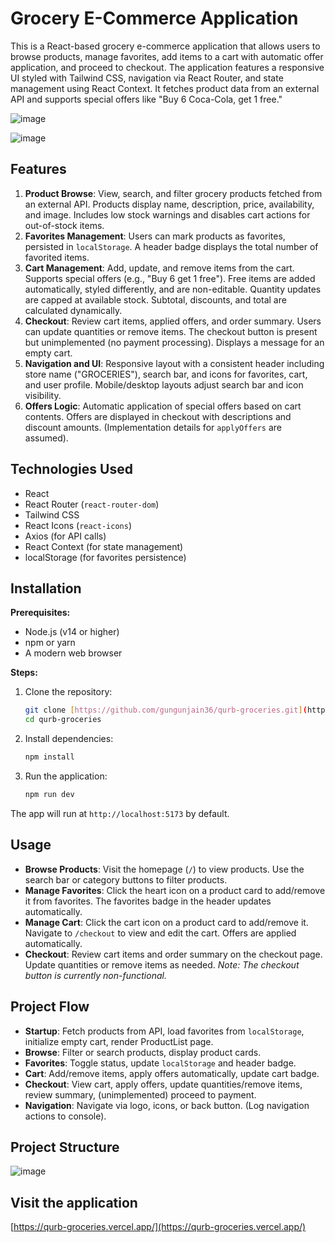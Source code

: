 # Grocery E-Commerce Application

This is a React-based grocery e-commerce application that allows users to browse products, manage favorites, add items to a cart with automatic offer application, and proceed to checkout. The application features a responsive UI styled with Tailwind CSS, navigation via React Router, and state management using React Context. It fetches product data from an external API and supports special offers like "Buy 6 Coca-Cola, get 1 free."

![image](https://github.com/user-attachments/assets/210db707-c63e-4510-867b-88a61edbe98e)

![image](https://github.com/user-attachments/assets/8026a863-93e8-4118-87e8-d868240f3d52)



## Features

1.  **Product Browse**: View, search, and filter grocery products fetched from an external API. Products display name, description, price, availability, and image. Includes low stock warnings and disables cart actions for out-of-stock items.
2.  **Favorites Management**: Users can mark products as favorites, persisted in `localStorage`. A header badge displays the total number of favorited items.
3.  **Cart Management**: Add, update, and remove items from the cart. Supports special offers (e.g., "Buy 6 get 1 free"). Free items are added automatically, styled differently, and are non-editable. Quantity updates are capped at available stock. Subtotal, discounts, and total are calculated dynamically.
4.  **Checkout**: Review cart items, applied offers, and order summary. Users can update quantities or remove items. The checkout button is present but unimplemented (no payment processing). Displays a message for an empty cart.
5.  **Navigation and UI**: Responsive layout with a consistent header including store name ("GROCERIES"), search bar, and icons for favorites, cart, and user profile. Mobile/desktop layouts adjust search bar and icon visibility.
6.  **Offers Logic**: Automatic application of special offers based on cart contents. Offers are displayed in checkout with descriptions and discount amounts. (Implementation details for `applyOffers` are assumed).

## Technologies Used

* React
* React Router (`react-router-dom`)
* Tailwind CSS
* React Icons (`react-icons`)
* Axios (for API calls)
* React Context (for state management)
* localStorage (for favorites persistence)

## Installation

**Prerequisites:**

* Node.js (v14 or higher)
* npm or yarn
* A modern web browser

**Steps:**

1.  Clone the repository:
    ```bash
    git clone [https://github.com/gungunjain36/qurb-groceries.git](https://github.com/gungunjain36/qurb-groceries.git)
    cd qurb-groceries
    ```
2.  Install dependencies:
    ```bash
    npm install
    ```
3.  Run the application:
    ```bash
    npm run dev
    ```

The app will run at `http://localhost:5173` by default.

## Usage

* **Browse Products**: Visit the homepage (`/`) to view products. Use the search bar or category buttons to filter products.
* **Manage Favorites**: Click the heart icon on a product card to add/remove it from favorites. The favorites badge in the header updates automatically.
* **Manage Cart**: Click the cart icon on a product card to add/remove it. Navigate to `/checkout` to view and edit the cart. Offers are applied automatically.
* **Checkout**: Review cart items and order summary on the checkout page. Update quantities or remove items as needed. *Note: The checkout button is currently non-functional.*

## Project Flow

* **Startup**: Fetch products from API, load favorites from `localStorage`, initialize empty cart, render ProductList page.
* **Browse**: Filter or search products, display product cards.
* **Favorites**: Toggle status, update `localStorage` and header badge.
* **Cart**: Add/remove items, apply offers automatically, update cart badge.
* **Checkout**: View cart, apply offers, update quantities/remove items, review summary, (unimplemented) proceed to payment.
* **Navigation**: Navigate via logo, icons, or back button. (Log navigation actions to console).

## Project Structure

![image](https://github.com/user-attachments/assets/e3e00830-3b33-47d7-98d2-4f0763971ea7)

## Visit the application

[https://qurb-groceries.vercel.app/](https://qurb-groceries.vercel.app/)
